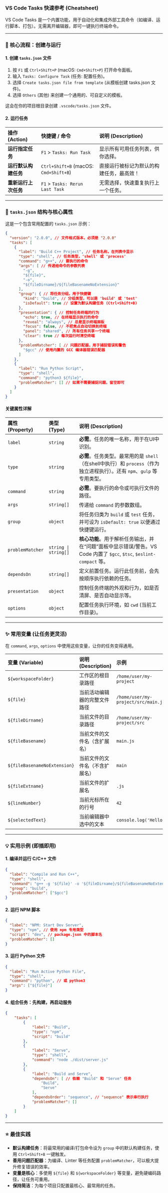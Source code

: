 
### **VS Code Tasks 快速参考 (Cheatsheet)**

VS Code Tasks 是一个内置功能，用于自动化和集成外部工具命令（如编译、运行脚本、打包）。无需离开编辑器，即可一键执行终端命令。

---

### **🚀 核心流程：创建与运行**

#### **1. 创建 `tasks.json` 文件**

1. 按 `F1` 或 `Ctrl+Shift+P` (macOS: `Cmd+Shift+P`) 打开命令面板。
2. 输入 `Tasks: Configure Task` (任务: 配置任务)。
3. 选择 `Create tasks.json file from template` (从模板创建 tasks.json 文件)。
4. 选择 `Others` (其他) 来创建一个通用的、可自定义的模板。

这会在你的项目根目录创建 `.vscode/tasks.json` 文件。

#### **2. 运行任务**

| 操作 (Action) | 快捷键 / 命令 | 说明 (Description) |
| :--- | :--- | :--- |
| **运行指定任务** | `F1` > `Tasks: Run Task` | 显示所有可用任务列表，供你选择。 |
| **运行默认构建任务** | `Ctrl+Shift+B` (macOS: `Cmd+Shift+B`) | 直接运行被标记为默认的构建任务，最高效！ |
| **重新运行上次任务** | `F1` > `Tasks: Rerun Last Task` | 无需选择，快速重复执行上一个任务。 |

---

### **🔧 `tasks.json` 结构与核心属性**

这是一个包含常用配置的 `tasks.json` 示例：

```json
{
  "version": "2.0.0", // 文件格式版本，必须是 "2.0.0"
  "tasks": [
    {
      "label": "Build C++ Project", // 任务名称，在列表中显示
      "type": "shell", // 任务类型，'shell' 或 'process'
      "command": "g++", // 要执行的命令
      "args": [ // 传递给命令的参数列表
        "-g",
        "${file}",
        "-o",
        "${fileDirname}/${fileBasenameNoExtension}"
      ],
      "group": { // 将任务分组，用于快捷键
        "kind": "build", // 分组类型，可以是 'build' 或 'test'
        "isDefault": true // 设置为默认构建任务 (Ctrl+Shift+B)
      },
      "presentation": { // 控制任务终端的行为
        "echo": true, // 在终端显示执行的命令
        "reveal": "always", // 总是显示终端面板
        "focus": false, // 不把焦点自动切换到终端
        "panel": "shared", // 所有任务共享一个终端
        "clear": true // 每次运行时清空终端
      },
      "problemMatcher": [ // 问题匹配器，用于捕捉错误和警告
        "$gcc" // 使用内置的 GCC 编译器错误匹配器
      ]
    },
    {
      "label": "Run Python Script",
      "type": "shell",
      "command": "python3 ${file}",
      "problemMatcher": [] // 如果不需要捕捉问题，留空即可
    }
  ]
}
```

#### **关键属性详解**

| 属性 (Property) | 类型 (Type) | 说明 (Description) |
| :--- | :--- | :--- |
| `label` | `string` | **必需**。任务的唯一名称，用于在UI中识别。 |
| `type` | `string` | **必需**。任务类型。最常用的是 `shell`（在shell中执行）和 `process`（作为独立进程执行）。还有 `npm`、`gulp` 等专用类型。 |
| `command` | `string` | **必需**。要执行的命令或可执行文件的路径。 |
| `args` | `string[]` | 传递给 `command` 的参数数组。 |
| `group` | `object` | 将任务归类为 `build` 或 `test` 任务，并可设为 `isDefault: true` 以便通过快捷键运行。 |
| `problemMatcher`| `string \| string[]` | **核心功能**。用于解析任务输出，并在“问题”面板中显示错误/警告。VS Code 内置了 `$gcc`, `$tsc`, `$eslint-compact` 等。 |
| `dependsOn` | `string[]` | 定义前置任务。运行此任务前，会先按顺序执行依赖的任务。 |
| `presentation` | `object` | 控制任务终端的外观和行为，如是否清屏、是否自动显示等。 |
| `options` | `object` | 配置任务执行环境，如 `cwd` (当前工作目录)。 |

---

### **✨ 常用变量 (让任务更灵活)**

在 `command`, `args`, `options` 中使用这些变量，让你的任务变得通用。

| 变量 (Variable) | 说明 (Description) | 示例 |
| :--- | :--- | :--- |
| `${workspaceFolder}` | 工作区的根目录路径 | `/home/user/my-project` |
| `${file}` | 当前活动编辑器的完整文件路径 | `/home/user/my-project/src/main.js` |
| `${fileDirname}` | 当前文件的目录路径 | `/home/user/my-project/src` |
| `${fileBasename}` | 当前文件的文件名（含扩展名） | `main.js` |
| `${fileBasenameNoExtension}` | 当前文件的文件名（不含扩展名） | `main` |
| `${fileExtname}` | 当前文件的扩展名 | `.js` |
| `${lineNumber}` | 当前光标所在的行号 | `42` |
| `${selectedText}` | 当前编辑器中选中的文本 | `console.log('Hello')` |

---

### **💡 实用示例 (即插即用)**

#### **1. 编译并运行 C/C++ 文件**

```json
{
  "label": "Compile and Run C++",
  "type": "shell",
  "command": "g++ -g '${file}' -o '${fileDirname}/${fileBasenameNoExtension}' && '${fileDirname}/${fileBasenameNoExtension}'",
  "group": "build",
  "problemMatcher": ["$gcc"]
}
```

#### **2. 运行 NPM 脚本**

```json
{
  "label": "NPM: Start Dev Server",
  "type": "npm", // 使用 npm 专用类型
  "script": "dev", // package.json 中的脚本名
  "problemMatcher": []
}
```

#### **3. 运行 Python 文件**

```json
{
  "label": "Run Active Python File",
  "type": "shell",
  "command": "python", // 或 python3
  "args": ["${file}"]
}
```

#### **4. 组合任务：先构建，再启动服务**

```json
{
    "tasks": [
        {
            "label": "Build",
            "type": "npm",
            "script": "build"
        },
        {
            "label": "Serve",
            "type": "shell",
            "command": "node ./dist/server.js"
        },
        {
            "label": "Build and Serve",
            "dependsOn": [ // 依赖 "Build" 和 "Serve" 任务
                "Build",
                "Serve"
            ],
            "dependsOrder": "sequence", // "sequence" 表示串行执行
            "problemMatcher": []
        }
    ]
}
```

---

### **⭐ 最佳实践**

* **默认构建任务**：将最常用的编译/打包命令设为 `group` 中的默认构建任务，使用 `Ctrl+Shift+B` 一键触发。
* **善用问题匹配器**：为编译、Linter 等任务配置 `problemMatcher`，可以极大提升修复错误的效率。
* **变量是核心**：多使用 `${file}` 和 `${workspaceFolder}` 等变量，避免硬编码路径，让任务可重用。
* **保持简洁**：为每个项目只配置最核心、最常用的任务。
